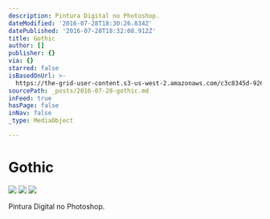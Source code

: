 ```yaml
---
description: Pintura Digital no Photoshop.
dateModified: '2016-07-28T18:30:26.834Z'
datePublished: '2016-07-28T18:32:08.912Z'
title: Gothic
author: []
publisher: {}
via: {}
starred: false
isBasedOnUrl: >-
  https://the-grid-user-content.s3-us-west-2.amazonaws.com/c3c8345d-926c-4bf5-8a5e-4f386574858e.jpg
sourcePath: _posts/2016-07-28-gothic.md
inFeed: true
hasPage: false
inNav: false
_type: MediaObject

---
```

# Gothic
![](https://the-grid-user-content.s3-us-west-2.amazonaws.com/c3c8345d-926c-4bf5-8a5e-4f386574858e.jpg)
![](https://the-grid-user-content.s3-us-west-2.amazonaws.com/73e5edf2-594b-4874-9fd8-f72487d16c1c.jpg)
![](https://the-grid-user-content.s3-us-west-2.amazonaws.com/913f9304-1647-445e-9190-1dadf6edc478.jpg)

Pintura Digital no Photoshop.